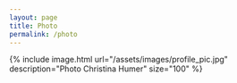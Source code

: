 ```yaml
---
layout: page
title: Photo
permalink: /photo
---
```

{% include image.html url="/assets/images/profile_pic.jpg" description="Photo Christina Humer" size="100" %}
